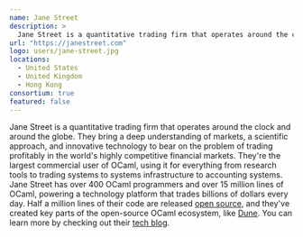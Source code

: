 ```yaml
---
name: Jane Street
description: > 
  Jane Street is a quantitative trading firm that operates around the clock and around the globe
url: "https://janestreet.com"
logo: users/jane-street.jpg
locations: 
  - United States
  - United Kingdom
  - Hong Kong
consortium: true
featured: false
---
```


Jane Street is a quantitative trading firm that operates around the clock and around the globe. They bring a deep understanding of markets, a scientific approach, and innovative technology to bear on the problem of trading profitably in the world's highly competitive financial markets. They're the largest commercial user of OCaml, using it for everything from research tools to trading systems to systems infrastructure to accounting systems. Jane Street has over 400 OCaml programmers and over 15 million lines of OCaml, powering a technology platform that trades billions of dollars every day. Half a million lines of their code are released [open source](https://opensource.janestreet.com), and they've created key parts of the open-source OCaml ecosystem, like [Dune](https://dune.build). You can learn more by checking out their [tech blog](https://blog.janestreet.com).
